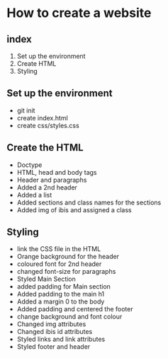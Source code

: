 # How to create a website

## index

1. Set up the environment
1. Create HTML
1. Styling

## Set up the environment

- git init
- create index.html
- create css/styles.css

## Create the HTML

- Doctype
- HTML, head and body tags
- Header and paragraphs
- Added a 2nd header
- Added a list
- Added sections and class names for the sections
- Added img of ibis and assigned a class

## Styling

- link the CSS file in the HTML
- Orange background for the header
- coloured font for 2nd header
- changed font-size for paragraphs
- Styled Main Section
- added padding for Main section
- Added padding to the main h1
- Added a margin 0 to the body
- Added padding and centered the footer
- change background and font colour
- Changed img attributes
- Changed ibis id attributes
- Styled links and link attributes
- Styled footer and header
